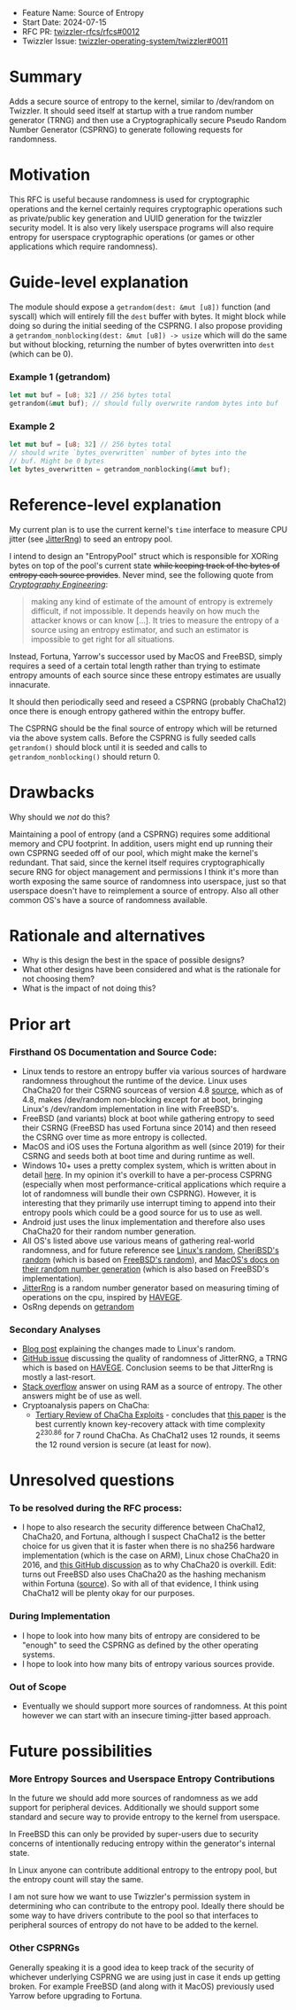 - Feature Name: Source of Entropy
- Start Date: 2024-07-15
- RFC PR: [twizzler-rfcs/rfcs#0012](https://github.com/twizzler-operating-system/rfcs/pull/0009)
- Twizzler Issue: [twizzler-operating-system/twizzler#0011](https://github.com/twizzler-operating-system/twizzler/issues/0009)

# Summary

[summary]: #summary

Adds a secure source of entropy to the kernel, similar to /dev/random on Twizzler. It should seed itself at startup with a true random number generator (TRNG) and then use a Cryptographically secure Pseudo Random Number Generator (CSPRNG) to generate following requests for randomness.

# Motivation

[motivation]: #motivation

This RFC is useful because randomness is used for cryptographic operations and the kernel certainly requires cryptographic operations such as private/public key generation and UUID generation for the twizzler security model. It is also very likely userspace programs will also require entropy for userspace cryptographic operations (or games or other applications which require randomness).

# Guide-level explanation

[guide-level-explanation]: #guide-level-explanation

The module should expose a `getrandom(dest: &mut [u8])` function (and syscall) which will entirely fill the `dest` buffer with bytes. It might block while doing so during the initial seeding of the CSPRNG. I also propose providing a `getrandom_nonblocking(dest: &mut [u8]) -> usize` which will do the same but without blocking, returning the number of bytes overwritten into `dest` (which can be 0).

### Example 1 (getrandom)

```rs
let mut buf = [u8; 32] // 256 bytes total
getrandom(&mut buf); // should fully overwrite random bytes into buf
```

### Example 2

```rs
let mut buf = [u8; 32] // 256 bytes total
// should write `bytes_overwritten` number of bytes into the
// buf. Might be 0 bytes
let bytes_overwritten = getrandom_nonblocking(&mut buf);
```

# Reference-level explanation

[reference-level-explanation]: #reference-level-explanation

My current plan is to use the current kernel's `time` interface to measure CPU jitter (see [JitterRng](https://docs.rs/rand_jitter/latest/rand_jitter/struct.JitterRng.html)) to seed an entropy pool.

I intend to design an "EntropyPool" struct which is responsible for XORing bytes on top of the pool's current state ~~while keeping track of the bytes of entropy each source provides~~. Never mind, see the following quote from [_Cryptography Engineering_](https://www.schneier.com/wp-content/uploads/2015/12/fortuna.pdf):

> making any kind of estimate of the amount of entropy is extremely difficult, if not impossible. It depends heavily on how much the attacker knows or can know [...]. It tries to measure the entropy of a source using an entropy estimator, and such an estimator is impossible to get right for all situations.

Instead, Fortuna, Yarrow's successor used by MacOS and FreeBSD, simply requires a seed of a certain total length rather than trying to estimate entropy amounts of each source since these entropy estimates are usually innacurate.

It should then periodically seed and reseed a CSPRNG (probably ChaCha12) once there is enough entropy gathered within the entropy buffer.

The CSPRNG should be the final source of entropy which will be returned via the above system calls. Before the CSPRNG is fully seeded calls `getrandom()` should block until it is seeded and calls to `getrandom_nonblocking()` should return 0.

# Drawbacks

[drawbacks]: #drawbacks

Why should we _not_ do this?

Maintaining a pool of entropy (and a CSPRNG) requires some additional memory and CPU footprint. In addition, users might end up running their own CSPRNG seeded off of our pool, which might make the kernel's redundant. That said, since the kernel itself requires cryptographically secure RNG for object management and permissions I think it's more than worth exposing the same source of randomness into userspace, just so that userspace doesn't have to reimplement a source of entropy. Also all other common OS's have a source of randomness available.

# Rationale and alternatives

[rationale-and-alternatives]: #rationale-and-alternatives

- Why is this design the best in the space of possible designs?
- What other designs have been considered and what is the rationale for not choosing them?
- What is the impact of not doing this?

# Prior art

[prior-art]: #prior-art

### Firsthand OS Documentation and Source Code:

- Linux tends to restore an entropy buffer via various sources of hardware randomness throughout the runtime of the device. Linux uses ChaCha20 for their CSRNG sourceas of version 4.8 [source](https://words.filippo.io/dispatches/linux-csprng/), which as of 4.8, makes /dev/random non-blocking except for at boot, bringing Linux's /dev/random implementation in line with FreeBSD's.
- FreeBSD (and variants) block at boot while gathering entropy to seed their CSRNG (FreeBSD has used Fortuna since 2014) and then reseed the CSRNG over time as more entropy is collected.
- MacOS and iOS uses the Fortuna algorithm as well (since 2019) for their CSRNG and seeds both at boot time and during runtime as well.
- Windows 10+ uses a pretty complex system, which is written about in detail [here](https://download.microsoft.com/download/1/c/9/1c9813b8-089c-4fef-b2ad-ad80e79403ba/Whitepaper%20-%20The%20Windows%2010%20random%20number%20generation%20infrastructure.pdf). In my opinion it's overkill to have a per-process CSPRNG (especially when most performance-critical applications which require a lot of randomness will bundle their own CSPRNG). However, it is interesting that they primarily use interrupt timing to append into their entropy pools which could be a good source for us to use as well.
- Android just uses the linux implementation and therefore also uses ChaCha20 for their random number generation.
- All OS's listed above use various means of gathering real-world randomness, and for future reference see [Linux's random](https://github.com/torvalds/linux/tree/master/drivers/char/hw_random), [CheriBSD's random](https://github.com/CTSRD-CHERI/cheribsd/tree/main/sys/dev/random) (which is based on [FreeBSD's random](https://github.com/freebsd/freebsd-src/tree/main/sys/dev/random)), and [MacOS's docs on their random number generation](https://support.apple.com/guide/security/random-number-generation-seca0c73a75b/web) (which is also based on FreeBSD's implementation).
- [JitterRng](https://crates.io/crates/rand_jitter) is a random number generator based on measuring timing of operations on the cpu, inspired by [HAVEGE](https://www.irisa.fr/caps/projects/hipsor/publications/havege-tomacs.pdf).
- OsRng depends on [getrandom](https://crates.io/crates/getrandom)

### Secondary Analyses

- [Blog post](https://words.filippo.io/dispatches/linux-csprng/) explaining the changes made to Linux's random.
- [GitHub issue](https://github.com/rust-random/rand/issues/699) discussing the quality of randomness of JitterRNG, a TRNG which is based on [HAVEGE](https://www.irisa.fr/caps/projects/hipsor/publications/havege-tomacs.pdf). Conclusion seems to be that JitterRng is mostly a last-resort.
- [Stack overflow](https://stackoverflow.com/a/74484189) answer on using RAM as a source of entropy. The other answers might be of use as well.
- Cryptoanalysis papers on ChaCha:
  - [Tertiary Review of ChaCha Exploits](https://ieeexplore.ieee.org/document/9766147) - concludes that [this paper](https://link.springer.com/chapter/10.1007/978-3-030-56877-1_12) is the best currently known key-recovery attack with time complexity $2^{230.86}$ for 7 round ChaCha. As ChaCha12 uses 12 rounds, it seems the 12 round version is secure (at least for now).

# Unresolved questions

[unresolved-questions]: #unresolved-questions

### To be resolved during the RFC process:

- I hope to also research the security difference between ChaCha12, ChaCha20, and Fortuna, although I suspect ChaCha12 is the better choice for us given that it is faster when there is no sha256 hardware implementation (which is the case on ARM), Linux chose ChaCha20 in 2016, and [this GitHub discussion](https://github.com/rust-random/rand/issues/932) as to why ChaCha20 is overkill. Edit: turns out FreeBSD also uses ChaCha20 as the hashing mechanism within Fortuna ([source](https://github.com/freebsd/freebsd-src/blob/main/sys/dev/random/fortuna.c#L525-L668)). So with all of that evidence, I think using ChaCha12 will be plenty okay for our purposes.

### During Implementation

- I hope to look into how many bits of entropy are considered to be "enough" to seed the CSPRNG as defined by the other operating systems.
- I hope to look into how many bits of entropy various sources provide.

### Out of Scope

- Eventually we should support more sources of randomness. At this point however we can start with an insecure timing-jitter based approach.

# Future possibilities

[future-possibilities]: #future-possibilities

### More Entropy Sources and Userspace Entropy Contributions

In the future we should add more sources of randomness as we add support for peripheral devices. Additionally we should support some standard and secure way to provide entropy to the kernel from userspace.

In FreeBSD this can only be provided by super-users due to security concerns of intentionally reducing entropy within the generator's internal state.

In Linux anyone can contribute additional entropy to the entropy pool, but the entropy count will stay the same.

I am not sure how we want to use Twizzler's permission system in determining who can contribute to the entropy pool. Ideally there should be some way to have drivers contribute to the pool so that interfaces to peripheral sources of entropy do not have to be added to the kernel.

### Other CSPRNGs

Generally speaking it is a good idea to keep track of the security of whichever underlying CSPRNG we are using just in case it ends up getting broken. For example FreeBSD (and along with it MacOS) previously used Yarrow before upgrading to Fortuna.
